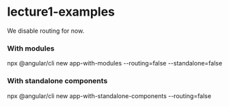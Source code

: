 # lecture1-examples

We disable routing for now.

### With modules
npx @angular/cli new app-with-modules --routing=false --standalone=false

### With standalone components
npx @angular/cli new app-with-standalone-components --routing=false